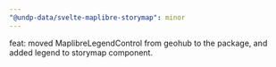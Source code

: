 ```yaml
---
"@undp-data/svelte-maplibre-storymap": minor
---
```


feat: moved MaplibreLegendControl from geohub to the package, and added legend to storymap component.
